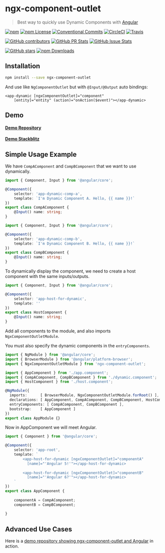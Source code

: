 # ngx-component-outlet

> Best way to quickly use Dynamic Components with [Angular](https://angular.io/)

[![npm](https://img.shields.io/npm/v/ngx-component-outlet.svg?style=flat-square)](https://www.npmjs.com/package/ngx-component-outlet)
[![npm License](https://img.shields.io/npm/l/ngx-component-outlet.svg?style=flat-square)](https://github.com/thekiba/ngx-component-outlet/blob/master/LICENSE)
[![Conventional Commits](https://img.shields.io/badge/Conventional%20Commits-1.0.0-yellow.svg?style=flat-square)](https://conventionalcommits.org)
[![CircleCI](https://img.shields.io/circleci/project/github/thekiba/ngx-component-outlet/master.svg?label=Circle%20CI&style=flat-square)](https://circleci.com/gh/thekiba/ngx-component-outlet)
[![Travis](https://img.shields.io/travis/thekiba/ngx-component-outlet/master.svg?label=Travis%20CI&style=flat-square)](https://travis-ci.org/thekiba/ngx-component-outlet)

[![GitHub contributors](https://img.shields.io/github/contributors/thekiba/ngx-component-outlet.svg?style=flat-square)](https://github.com/thekiba/ngx-component-outlet)
[![GitHub PR Stats](http://issuestats.com/github/thekiba/ngx-component-outlet/badge/pr?style=flat-square)](http://issuestats.com/github/thekiba/ngx-component-outlet)
[![GitHub Issue Stats](http://issuestats.com/github/thekiba/ngx-component-outlet/badge/issue?style=flat-square)](http://issuestats.com/github/thekiba/ngx-component-outlet)

[![GitHub stars](https://img.shields.io/github/stars/thekiba/ngx-component-outlet.svg?label=GitHub%20Stars&style=flat-square)](https://github.com/thekiba/ngx-component-outlet)
[![npm Downloads](https://img.shields.io/npm/dw/ngx-component-outlet.svg?style=flat-square)](https://www.npmjs.com/package/ngx-component-outlet)

## Installation

```bash
npm install --save ngx-component-outlet
```

And use like ```NgComponentOutlet``` but with ```@Input/@Output``` auto bindings:

```angular2html
<app-dynamic [ngxComponentOutlet]="component"
    [entity]="entity" (action)="onAction($event)"></app-dynamic>
```

## Demo

#### [Demo Repository](https://github.com/thekiba/ngx-component-outlet/tree/master/src)

#### [Demo Stackblitz](https://stackblitz.com/github/thekiba/ngx-component-outlet)

## Simple Usage Example

We have ```CompAComponent``` and ```CompBComponent``` that we want to use dynamically.

```typescript
import { Component, Input } from '@angular/core';

@Component({
    selector: 'app-dynamic-comp-a',
    template: `I'm Dynamic Component A. Hello, {{ name }}!`
})
export class CompAComponent {
    @Input() name: string;
}
```

```typescript
import { Component, Input } from '@angular/core';

@Component({
    selector: 'app-dynamic-comp-b',
    template: `I'm Dynamic Component B. Hello, {{ name }}!`
})
export class CompBComponent {
    @Input() name: string;
}
```

To dynamically display the component, we need to create a host component with the same inputs/outputs.

```typescript
import { Component, Input } from '@angular/core';

@Component({
    selector: 'app-host-for-dynamic',
    template: ''
})
export class HostComponent {
    @Input() name: string;
}
```

Add all components to the module, and also imports ```NgxComponentOutletModule```.

You must also specify the dynamic components in the ```entryComponents```.

```typescript
import { NgModule } from '@angular/core';
import { BrowserModule } from '@angular/platform-browser';
import { NgxComponentOutletModule } from 'ngx-component-outlet';

import { AppComponent } from './app.component';
import { CompAComponent, CompBComponent } from './dynamic.component';
import { HostComponent } from './host.component';

@NgModule({
  imports:      [ BrowserModule, NgxComponentOutletModule.forRoot() ],
  declarations: [ AppComponent, CompAComponent, CompBComponent, HostComponent ],
  entryComponents: [ CompAComponent, CompBComponent ],
  bootstrap:    [ AppComponent ]
})
export class AppModule {}
```

Now in AppComponent we will meet Angular.

```typescript
import { Component } from '@angular/core';

@Component({
    selector: 'app-root',
    template: `
        <app-host-for-dynamic [ngxComponentOutlet]="componentA"
          [name]="'Angular 5!'"></app-host-for-dynamic>
        
        <app-host-for-dynamic [ngxComponentOutlet]="componentB"
          [name]="'Angular 6?'"></app-host-for-dynamic>
    `
})
export class AppComponent {
    
    componentA = CompAComponent;
    componentB = CompBComponent;
    
}
```

## Advanced Use Cases

Here is a [demo repository showing ngx-component-outlet and Angular](https://github.com/thekiba/ngx-component-outlet/tree/master/src) in action.
